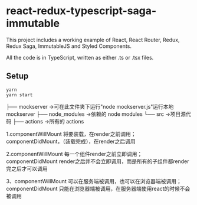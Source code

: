 # react-redux-typescript-saga-immutable

This project includes a working example of React, React Router, Redux, Redux Saga, ImmutableJS and Styled Components.

All the code is in TypeScript, written as either .ts or .tsx files.

## Setup

```
yarn
yarn start
```
├── mockserver            ->可在此文件夹下运行"node mockserver.js"运行本地mockserver
├── node_modules          ->依赖的 node modules
└── src                   ->项目源代码
    ├── actions           ->所有的 actions






1.componentWillMount  将要装载，在render之前调用；
  componentDidMount，（装载完成），在render之后调用

2.componentWillMount  每一个组件render之前立即调用；
componentDidMount  render之后并不会立即调用，而是所有的子组件都render完之后才可以调用

3、componentWillMount  可以在服务端被调用，也可以在浏览器端被调用；
  componentDidMount  只能在浏览器端被调用，在服务器端使用react的时候不会被调用
